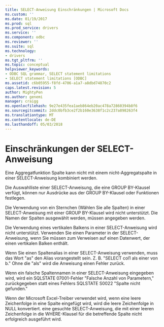 ```yaml
---
title: SELECT-Anweisung Einschränkungen | Microsoft Docs
ms.custom: ''
ms.date: 01/19/2017
ms.prod: sql
ms.prod_service: drivers
ms.service: ''
ms.component: odbc
ms.reviewer: ''
ms.suite: sql
ms.technology:
- drivers
ms.tgt_pltfrm: ''
ms.topic: conceptual
helpviewer_keywords:
- ODBC SQL grammar, SELECT statement limitations
- SELECT statement limitations [ODBC]
ms.assetid: c6b05955-f8fd-4706-a1a7-a8dbd74870c2
caps.latest.revision: 5
author: MightyPen
ms.author: genemi
manager: craigg
ms.openlocfilehash: 9e27e435fea1aeb864eb20ac478a72860394b8f6
ms.sourcegitcommit: 2ddc0bfb3ce2f2b160e3638f1c2c237a898263f4
ms.translationtype: MT
ms.contentlocale: de-DE
ms.lasthandoff: 05/03/2018
---
```

# <a name="select-statement-limitations"></a>Einschränkungen der SELECT-Anweisung
Eine Aggregatfunktion Spalte kann nicht mit einem nicht-Aggregatspalte in einer SELECT-Anweisung kombiniert werden.  
  
 Die Auswahlliste einer SELECT-Anweisung, die eine GROUP BY-Klausel verfügt, können nur Ausdrücke aus der GROUP BY-Klausel oder Funktionen festlegen.  
  
 Die Verwendung von ein Sternchen (Wählen Sie alle Spalten) in einer SELECT-Anweisung mit einer GROUP BY-Klausel wird nicht unterstützt. Die Namen der Spalten ausgewählt werden, müssen angegeben werden.  
  
 Die Verwendung eines vertikalen Balkens in einer SELECT-Anweisung wird nicht unterstützt. Verwenden Sie einen Parameter in der SELECT-Anweisung, wenn Sie müssen zum Verweisen auf einen Datenwert, der einen vertikalen Balken enthält.  
  
 Wenn Sie einen Spaltenalias in einer SELECT-Anweisung verwenden, muss das Wort "as" den Alias vorangestellt sein. Z. B. "SELECT col1 als einer von b." Ohne die "als" wird die Anweisung einen Fehler zurück.  
  
 Wenn ein falsche Spaltennamen in einer SELECT-Anweisung eingegeben wird, wird ein SQLSTATE 07001-Fehler "Falsche Anzahl von Parametern," zurückgegeben statt eines Fehlers SQLSTATE S0022 "Spalte nicht gefunden."  
  
 Wenn der Microsoft Excel-Treiber verwendet wird, wenn eine leere Zeichenfolge in eine Spalte eingefügt wird, wird die leere Zeichenfolge in NULL konvertiert. eine gesuchte SELECT-Anweisung, die mit einer leeren Zeichenfolge in die WHERE-Klausel für die betreffende Spalte nicht erfolgreich ausgeführt wird.
